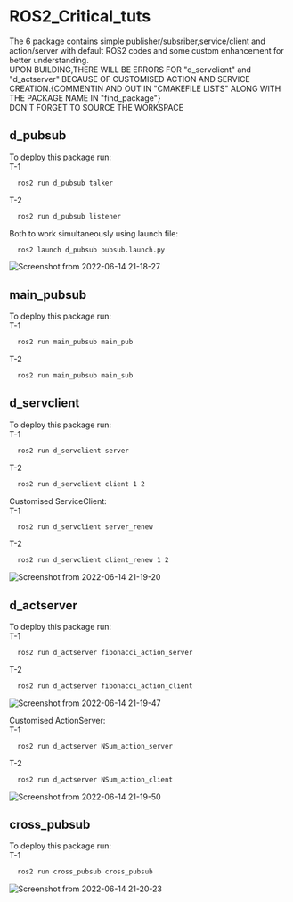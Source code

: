 
# ROS2_Critical_tuts

The 6 package contains simple publisher/subsriber,service/client and action/server with default ROS2 codes and some custom enhancement for better understanding.  
UPON BUILDING,THERE WILL BE ERRORS FOR "d_servclient" and "d_actserver" BECAUSE OF CUSTOMISED ACTION AND SERVICE CREATION.{COMMENTIN AND OUT IN "CMAKEFILE LISTS" ALONG WITH THE PACKAGE NAME IN "find_package"}  
DON'T FORGET TO SOURCE THE WORKSPACE  



## d_pubsub

To deploy this package run:  
T-1
```bash
  ros2 run d_pubsub talker
```
T-2
```bash
  ros2 run d_pubsub listener
```
Both to work simultaneously using launch file:
```bash
  ros2 launch d_pubsub pubsub.launch.py 
```
![Screenshot from 2022-06-14 21-18-27](https://user-images.githubusercontent.com/22745024/173621235-a2820c97-d3f9-43cb-8809-1102464ce31f.png)

## main_pubsub

To deploy this package run:  
T-1
```bash
  ros2 run main_pubsub main_pub
```
T-2
```bash
  ros2 run main_pubsub main_sub
```

## d_servclient

To deploy this package run:  
T-1
```bash
  ros2 run d_servclient server
```
T-2
```bash
  ros2 run d_servclient client 1 2
```
Customised ServiceClient:  
T-1
```bash
  ros2 run d_servclient server_renew 
```
T-2
```bash
  ros2 run d_servclient client_renew 1 2
```
![Screenshot from 2022-06-14 21-19-20](https://user-images.githubusercontent.com/22745024/173621477-4fb14a7a-0054-48ea-8b8b-a7ec2bc34229.png)

## d_actserver

To deploy this package run:  
T-1
```bash
  ros2 run d_actserver fibonacci_action_server
```
T-2
```bash
  ros2 run d_actserver fibonacci_action_client
```
![Screenshot from 2022-06-14 21-19-47](https://user-images.githubusercontent.com/22745024/173621555-df9c04ee-3723-42a3-b08d-db5bfbb3c4f4.png)

Customised ActionServer:  
T-1
```bash
  ros2 run d_actserver NSum_action_server 
```
T-2
```bash
  ros2 run d_actserver NSum_action_client
```
![Screenshot from 2022-06-14 21-19-50](https://user-images.githubusercontent.com/22745024/173621564-f791a7b1-7f12-4fb4-86fd-4df5057d6154.png)

## cross_pubsub

To deploy this package run:  
T-1
```bash
  ros2 run cross_pubsub cross_pubsub
```
![Screenshot from 2022-06-14 21-20-23](https://user-images.githubusercontent.com/22745024/173621590-6c91cd32-6763-477d-83bc-7f38f4308843.png)


